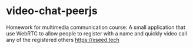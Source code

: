 # video-chat-peerjs
Homework for multimedia communication course:
A small application that use WebRTC to allow people to register with a name and quickly video call any of the registered others https://xseed.tech
